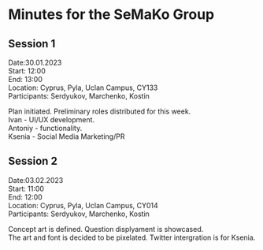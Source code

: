 # Minutes for the SeMaKo Group

## Session 1  
Date:30.01.2023  
Start: 12:00  
End:  13:00  
Location: Cyprus, Pyla, Uclan Campus, CY133  
Participants: Serdyukov, Marchenko, Kostin  

Plan initiated. Preliminary roles distributed for this week.  
Ivan - UI/UX development.  
Antoniy - functionality.  
Ksenia - Social Media Marketing/PR







## Session 2  
Date:03.02.2023  
Start: 11:00  
End: 12:00  
Location: Cyprus, Pyla, Uclan Campus, CY014  
Participants: Serdyukov, Marchenko, Kostin  

Concept art is defined. Question displyament is showcased.  
The art and font is decided to be pixelated. 
Twitter intergration is for Ksenia.
